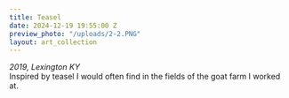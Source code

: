 ```yaml
---
title: Teasel
date: 2024-12-19 19:55:00 Z
preview_photo: "/uploads/2-2.PNG"
layout: art_collection
---
```


*2019, Lexington KY* <br> 
Inspired by teasel I would often find in the fields of the goat farm I worked at. 